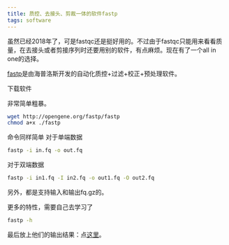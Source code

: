 ```yaml
---
title: 质控、去接头、剪裁一体的软件fastp
tags: software
---
```

虽然已经2018年了，可是fastqc还是挺好用的。不过由于fastqc只能用来看看质量，在去接头或者剪接序列时还要用别的软件，有点麻烦。现在有了一个all in one的选择。

[fastp](https://github.com/OpenGene/fastp)是由海普洛斯开发的自动化质控+过滤+校正+预处理软件。

下载软件

非常简单粗暴。
```bash
wget http://opengene.org/fastp/fastp
chmod a+x ./fastp
```

命令同样简单
对于单端数据
```bash
fastp -i in.fq -o out.fq
```
对于双端数据
```bash
fastp -i in1.fq -I in2.fq -o out1.fq -O out2.fq
```

另外，都是支持输入和输出fq.gz的。

更多的特性，需要自己去学习了
```bash
fastp -h
```

最后放上他们的输出结果：点[这里](http://opengene.org/fastp/fastp.html)。

[-_-]:过敏井和做饭井